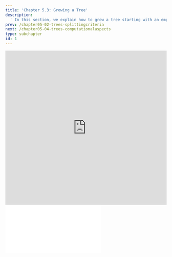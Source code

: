 ```yaml
---
title: 'Chapter 5.3: Growing a Tree'
description:
  ' In this section, we explain how to grow a tree starting with an empty tree, a root node containing all the data. It will be shown that trees are grown by recursively applying greedy optimization to each node.'
prev: /chapter05-02-trees-splittingcriteria
next: /chapter05-04-trees-computationalaspects
type: subchapter
id: 1
---
```


<exercise id="1" title="Video Lecture">

<iframe width="100%" height="480" src="https://www.youtube.com/embed/UjuJCgeZ6HA" frameborder="0" allow="accelerometer; autoplay; encrypted-media; gyroscope; picture-in-picture" allowfullscreen></iframe>

</exercise>

<exercise id="2" title="Slides">

<object data="pdfs/5/slides-cart-treegrowing.pdf" type="application/pdf" style="width:100%;height:480px">
    <embed src="pdfs/5/slides-cart-treegrowing.pdf" type="application/pdf" />
</object>

</exercise>



